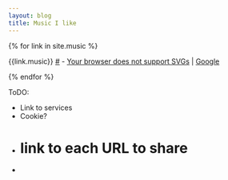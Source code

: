 ```yaml
---
layout: blog
title: Music I like
---
```



{% for link in site.music %}

{{link.music}} <a href="{{link.url}}">#</a> - <a href="https://open.spotify.com/search/albums/{{link.music}}">
<object type="image/svg+xml" data="/images/spotify.svg">Your browser does not support SVGs</object></a> | <a href="https://play.google.com/music/listen#/sr/{{link.music}}">Google</a>


{% endfor %}



ToDO:
- Link to services
- Cookie?
- # link to each URL to share
- 